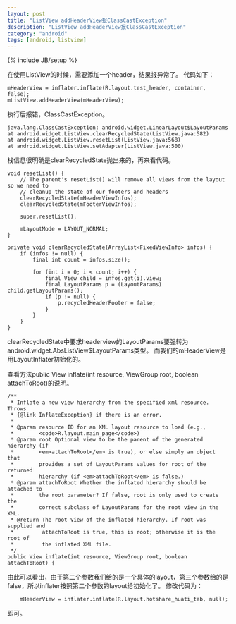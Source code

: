 ```yaml
---
layout: post
title: "ListView addHeaderView报ClassCastException"
description: "ListView addHeaderView报ClassCastException"
category: "android"
tags: [android, listview]
---
```

{% include JB/setup %}

在使用ListView的时候，需要添加一个header，结果报异常了。
代码如下：

	mHeaderView = inflater.inflate(R.layout.test_header, container, false);
	mListView.addHeaderView(mHeaderView);
执行后报错，ClassCastException。

	java.lang.ClassCastException: android.widget.LinearLayout$LayoutParams
	at android.widget.ListView.clearRecycledState(ListView.java:582)
	at android.widget.ListView.resetList(ListView.java:568)
	at android.widget.ListView.setAdapter(ListView.java:500)

栈信息很明确是clearRecycledState抛出来的，再来看代码。

    void resetList() {
        // The parent's resetList() will remove all views from the layout so we need to
        // cleanup the state of our footers and headers
        clearRecycledState(mHeaderViewInfos);
        clearRecycledState(mFooterViewInfos);

        super.resetList();

        mLayoutMode = LAYOUT_NORMAL;
    }

    private void clearRecycledState(ArrayList<FixedViewInfo> infos) {
        if (infos != null) {
            final int count = infos.size();

            for (int i = 0; i < count; i++) {
                final View child = infos.get(i).view;
                final LayoutParams p = (LayoutParams) child.getLayoutParams();
                if (p != null) {
                    p.recycledHeaderFooter = false;
                }
            }
        }
    }

clearRecycledState中要求headerview的LayoutParams要强转为android.widget.AbsListView$LayoutParams类型。
而我们的mHeaderView是用LayoutInflater初始化的。

查看方法public View inflate(int resource, ViewGroup root, boolean attachToRoot)的说明。

    /**
     * Inflate a new view hierarchy from the specified xml resource. Throws
     * {@link InflateException} if there is an error.
     * 
     * @param resource ID for an XML layout resource to load (e.g.,
     *        <code>R.layout.main_page</code>)
     * @param root Optional view to be the parent of the generated hierarchy (if
     *        <em>attachToRoot</em> is true), or else simply an object that
     *        provides a set of LayoutParams values for root of the returned
     *        hierarchy (if <em>attachToRoot</em> is false.)
     * @param attachToRoot Whether the inflated hierarchy should be attached to
     *        the root parameter? If false, root is only used to create the
     *        correct subclass of LayoutParams for the root view in the XML.
     * @return The root View of the inflated hierarchy. If root was supplied and
     *         attachToRoot is true, this is root; otherwise it is the root of
     *         the inflated XML file.
     */
    public View inflate(int resource, ViewGroup root, boolean attachToRoot) {

由此可以看出，由于第二个参数我们给的是一个具体的layout，第三个参数给的是false，所以inflater按照第二个参数的layout给初始化了。
修改代码为：

        mHeaderView = inflater.inflate(R.layout.hotshare_huati_tab, null);
即可。
